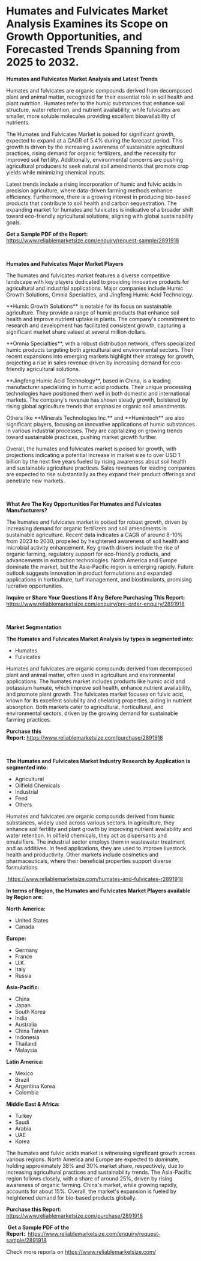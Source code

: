 <p><h1>Humates and Fulvicates Market Analysis Examines its Scope on Growth Opportunities, and Forecasted Trends Spanning from 2025 to 2032.</h1></p><p><strong>Humates and Fulvicates Market Analysis and Latest Trends</strong></p>
<p><p>Humates and fulvicates are organic compounds derived from decomposed plant and animal matter, recognized for their essential role in soil health and plant nutrition. Humates refer to the humic substances that enhance soil structure, water retention, and nutrient availability, while fulvicates are smaller, more soluble molecules providing excellent bioavailability of nutrients. </p><p>The Humates and Fulvicates Market is poised for significant growth, expected to expand at a CAGR of 5.4% during the forecast period. This growth is driven by the increasing awareness of sustainable agricultural practices, rising demand for organic fertilizers, and the necessity for improved soil fertility. Additionally, environmental concerns are pushing agricultural producers to seek natural soil amendments that promote crop yields while minimizing chemical inputs. </p><p>Latest trends include a rising incorporation of humic and fulvic acids in precision agriculture, where data-driven farming methods enhance efficiency. Furthermore, there is a growing interest in producing bio-based products that contribute to soil health and carbon sequestration. The expanding market for humates and fulvicates is indicative of a broader shift toward eco-friendly agricultural solutions, aligning with global sustainability goals.</p></p>
<p><strong>Get a Sample PDF of the Report:&nbsp;</strong> <a href="https://www.reliablemarketsize.com/enquiry/request-sample/2891918?utm_campaign=2481&utm_medium=2&utm_source=Github&utm_content=ia&utm_term=14032025&utm_id=humates-and-fulvicates">https://www.reliablemarketsize.com/enquiry/request-sample/2891918</a></p>
<p>&nbsp;</p>
<p><strong>Humates and Fulvicates Major Market Players</strong></p>
<p><p>The humates and fulvicates market features a diverse competitive landscape with key players dedicated to providing innovative products for agricultural and industrial applications. Major companies include Humic Growth Solutions, Omnia Specialties, and Jingfeng Humic Acid Technology.</p><p>**Humic Growth Solutions** is notable for its focus on sustainable agriculture. They provide a range of humic products that enhance soil health and improve nutrient uptake in plants. The company's commitment to research and development has facilitated consistent growth, capturing a significant market share valued at several million dollars.</p><p>**Omnia Specialties**, with a robust distribution network, offers specialized humic products targeting both agricultural and environmental sectors. Their recent expansions into emerging markets highlight their strategy for growth, projecting a rise in sales revenue driven by increasing demand for eco-friendly agricultural solutions.</p><p>**Jingfeng Humic Acid Technology**, based in China, is a leading manufacturer specializing in humic acid products. Their unique processing technologies have positioned them well in both domestic and international markets. The company's revenue has shown steady growth, bolstered by rising global agriculture trends that emphasize organic soil amendments.</p><p>Others like **Minerals Technologies Inc.** and **Humintech** are also significant players, focusing on innovative applications of humic substances in various industrial processes. They are capitalizing on growing trends toward sustainable practices, pushing market growth further.</p><p>Overall, the humates and fulvicates market is poised for growth, with projections indicating a potential increase in market size to over USD 1 billion by the next five years fueled by rising awareness about soil health and sustainable agriculture practices. Sales revenues for leading companies are expected to rise substantially as they expand their product offerings and penetrate new markets.</p></p>
<p>&nbsp;</p>
<p><strong>What Are The Key Opportunities For Humates and Fulvicates Manufacturers?</strong></p>
<p><p>The humates and fulvicates market is poised for robust growth, driven by increasing demand for organic fertilizers and soil amendments in sustainable agriculture. Recent data indicates a CAGR of around 8-10% from 2023 to 2030, propelled by heightened awareness of soil health and microbial activity enhancement. Key growth drivers include the rise of organic farming, regulatory support for eco-friendly products, and advancements in extraction technologies. North America and Europe dominate the market, but the Asia-Pacific region is emerging rapidly. Future outlook suggests innovation in product formulations and expanded applications in horticulture, turf management, and biostimulants, promising lucrative opportunities.</p></p>
<p><strong>Inquire or Share Your Questions If Any Before Purchasing This Report:</strong> <a href="https://www.reliablemarketsize.com/enquiry/pre-order-enquiry/2891918?utm_campaign=2481&utm_medium=2&utm_source=Github&utm_content=ia&utm_term=14032025&utm_id=humates-and-fulvicates">https://www.reliablemarketsize.com/enquiry/pre-order-enquiry/2891918</a></p>
<p>&nbsp;</p>
<p><strong>Market Segmentation</strong></p>
<p><strong>The Humates and Fulvicates Market Analysis by types is segmented into:</strong></p>
<p><ul><li>Humates</li><li>Fulvicates</li></ul></p>
<p><p>Humates and fulvicates are organic compounds derived from decomposed plant and animal matter, often used in agriculture and environmental applications. The humates market includes products like humic acid and potassium humate, which improve soil health, enhance nutrient availability, and promote plant growth. The fulvicates market focuses on fulvic acid, known for its excellent solubility and chelating properties, aiding in nutrient absorption. Both markets cater to agricultural, horticultural, and environmental sectors, driven by the growing demand for sustainable farming practices.</p></p>
<p><strong>Purchase this Report:&nbsp;</strong><a href="https://www.reliablemarketsize.com/purchase/2891918?utm_campaign=2481&utm_medium=2&utm_source=Github&utm_content=ia&utm_term=14032025&utm_id=humates-and-fulvicates">https://www.reliablemarketsize.com/purchase/2891918</a></p>
<p>&nbsp;</p>
<p><strong>The Humates and Fulvicates Market Industry Research by Application is segmented into:</strong></p>
<p><ul><li>Agricultural</li><li>Oilfield Chemicals</li><li>Industrial</li><li>Feed</li><li>Others</li></ul></p>
<p><p>Humates and fulvicates are organic compounds derived from humic substances, widely used across various sectors. In agriculture, they enhance soil fertility and plant growth by improving nutrient availability and water retention. In oilfield chemicals, they act as dispersants and emulsifiers. The industrial sector employs them in wastewater treatment and as additives. In feed applications, they are used to improve livestock health and productivity. Other markets include cosmetics and pharmaceuticals, where their beneficial properties support diverse formulations.</p></p>
<p><a href="https://www.reliablemarketsize.com/humates-and-fulvicates-r2891918?utm_campaign=2481&utm_medium=2&utm_source=Github&utm_content=ia&utm_term=14032025&utm_id=humates-and-fulvicates">&nbsp;https://www.reliablemarketsize.com/humates-and-fulvicates-r2891918</a></p>
<p><strong>In terms of Region, the Humates and Fulvicates Market Players available by Region are:</strong></p>
<p>
    <p> <strong> North America: </strong>
        <ul>
            <li>United States</li>
            <li>Canada</li>
        </ul>
        </p> 
    <p> <strong> Europe: </strong>
        <ul>
            <li>Germany</li>
            <li>France</li>
            <li>U.K.</li>
            <li>Italy</li>
            <li>Russia</li>
        </ul>
        </p> 
    <p> <strong> Asia-Pacific: </strong>
        <ul>
            <li>China</li>
            <li>Japan</li>
            <li>South Korea</li>
            <li>India</li>
            <li>Australia</li>
            <li>China Taiwan</li>
            <li>Indonesia</li>
            <li>Thailand</li>
            <li>Malaysia</li>
        </ul>
        </p> 
    <p> <strong> Latin America: </strong>
        <ul>
            <li>Mexico</li>
            <li>Brazil</li>
            <li>Argentina Korea</li>
            <li>Colombia</li>
        </ul>
        </p> 
    <p> <strong> Middle East & Africa: </strong>
        <ul>
            <li>Turkey</li>
            <li>Saudi</li>
            <li>Arabia</li>
            <li>UAE</li>
            <li>Korea</li>
        </ul>
    </p>
    </p>
<p><p>The humates and fulvic acids market is witnessing significant growth across various regions. North America and Europe are expected to dominate, holding approximately 38% and 30% market share, respectively, due to increasing agricultural practices and sustainability trends. The Asia-Pacific region follows closely, with a share of around 25%, driven by rising awareness of organic farming. China's market, while growing rapidly, accounts for about 15%. Overall, the market's expansion is fueled by heightened demand for bio-based products globally.</p></p>
<p><strong>Purchase this Report: </strong><a href="https://www.reliablemarketsize.com/purchase/2891918?utm_campaign=2481&utm_medium=2&utm_source=Github&utm_content=ia&utm_term=14032025&utm_id=humates-and-fulvicates">https://www.reliablemarketsize.com/purchase/2891918</a></p>
<p>&nbsp;<strong>Get a Sample PDF of the Report:&nbsp;&nbsp;</strong><a href="https://www.reliablemarketsize.com/enquiry/request-sample/2891918?utm_campaign=2481&utm_medium=2&utm_source=Github&utm_content=ia&utm_term=14032025&utm_id=humates-and-fulvicates">https://www.reliablemarketsize.com/enquiry/request-sample/2891918</a></p>
<p><strong></strong></p>
<p>Check more reports on <a href="https://www.reliablemarketsize.com/?utm_campaign=2481&utm_medium=2&utm_source=Github&utm_content=ia&utm_term=14032025&utm_id=humates-and-fulvicates">https://www.reliablemarketsize.com/</a></p>